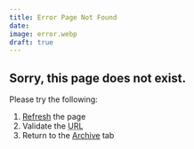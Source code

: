 ```yaml
---
title: Error Page Not Found
date:
image: error.webp
draft: true
---
```


## Sorry, this page does not exist.

Please try the following:

1. [Refresh]() the page
2. Validate the <abbr title="Uniform Resource Locator">URL</abbr>
3. Return to the [Archive](#Archive) tab
